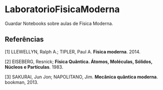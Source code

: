 # LaboratorioFisicaModerna
Guardar Notebooks sobre aulas de Física Moderna.

## Referências

[1] LLEWELLYN, Ralph A.; TIPLER, Paul A. **Física moderna**. 2014.

[2] EISEBERG, Resnick; **Física Quântica. Átomos, Moléculas, Sólidos, Núcleos e Partículas**. 1983.

[3] SAKURAI, Jun Jon; NAPOLITANO, Jim. **Mecânica quântica moderna**. bookman, 2013.
